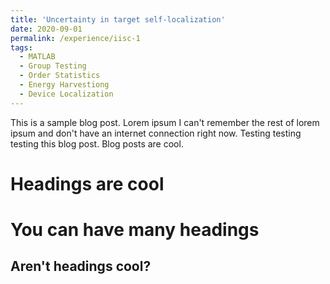 ```yaml
---
title: 'Uncertainty in target self-localization'
date: 2020-09-01
permalink: /experience/iisc-1
tags:
  - MATLAB
  - Group Testing
  - Order Statistics
  - Energy Harvestiong
  - Device Localization
---
```


This is a sample blog post. Lorem ipsum I can't remember the rest of lorem ipsum and don't have an internet connection right now. Testing testing testing this blog post. Blog posts are cool.

Headings are cool
======

You can have many headings
======

Aren't headings cool?
------